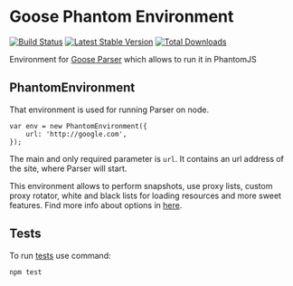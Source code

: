 # Goose Phantom Environment

[![Build Status](https://img.shields.io/circleci/project/github/redco/goose-phantom-environment.svg?style=flat)](https://circleci.com/gh/redco/goose-phantom-environment)
[![Latest Stable Version](https://img.shields.io/npm/v/goose-phantom-environment.svg?style=flat)](https://www.npmjs.com/package/goose-phantom-environment)
[![Total Downloads](https://img.shields.io/npm/dt/goose-phantom-environment.svg?style=flat)](https://www.npmjs.com/package/goose-phantom-environment)

Environment for [Goose Parser](https://github.com/redco/goose-parser) which allows to run it in PhantomJS

## PhantomEnvironment
That environment is used for running Parser on node.
```JS
var env = new PhantomEnvironment({
    url: 'http://google.com',
});
```
The main and only required parameter is `url`. It contains an url address of the site, where Parser will start.

This environment allows to perform snapshots, use proxy lists, custom proxy rotator, white and black lists for loading resources and more sweet features. Find more info about options in [here](https://github.com/redco/goose-parser/blob/master/lib/PhantomEnvironment.js#L35).

## Tests
To run [tests](https://github.com/redco/goose-parser/blob/master/tests/phantom_parser_test.js) use command:
```bash
npm test
```
